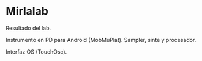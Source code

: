 # Mirlalab
Resultado del lab.

Instrumento en PD para Android (MobMuPlat).
Sampler, sinte y procesador.

Interfaz OS (TouchOsc).

